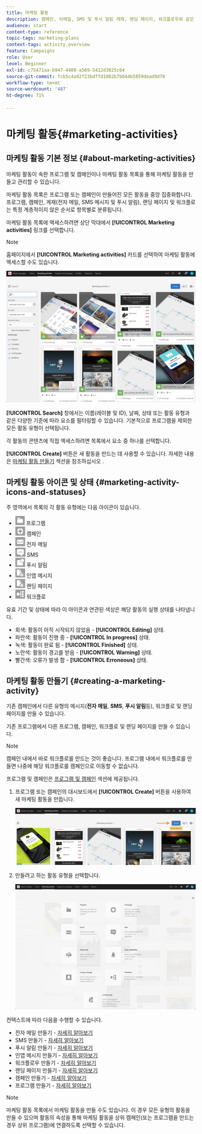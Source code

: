 ```yaml
---
title: 마케팅 활동
description: 캠페인, 이메일, SMS 및 푸시 알림 게재, 랜딩 페이지, 워크플로우와 같은 마케팅 활동을 만들고 관리하는 방법을 알아봅니다. 손쉽게 새 활동을 디자인하고 기존 활동을 편집하며 활동 상태 및 유효성을 확인할 수 있습니다.
audience: start
content-type: reference
topic-tags: marketing-plans
context-tags: activity,overview
feature: Campaigns
role: User
level: Beginner
exl-id: c75471aa-b947-4488-a569-5412d3825c64
source-git-commit: fcb5c4a92f23bdffd1082b7b044b5859dead9d70
workflow-type: tm+mt
source-wordcount: '487'
ht-degree: 71%

---
```


# 마케팅 활동{#marketing-activities}

## 마케팅 활동 기본 정보 {#about-marketing-activities}

마케팅 활동이 속한 프로그램 및 캠페인이나 마케팅 활동 목록을 통해 마케팅 활동을 만들고 관리할 수 있습니다.

마케팅 활동 목록은 프로그램 또는 캠페인이 만들어진 모든 활동을 중앙 집중화합니다. 프로그램, 캠페인, 게재(전자 메일, SMS 메시지 및 푸시 알림), 랜딩 페이지 및 워크플로는 특정 계층적이지 않은 순서로 항목별로 분류됩니다.

마케팅 활동 목록에 액세스하려면 상단 막대에서 **[!UICONTROL Marketing activities]** 링크를 선택합니다.

>[!NOTE]
>
>홈페이지에서 **[!UICONTROL Marketing activities]** 카드를 선택하여 마케팅 활동에 액세스할 수도 있습니다.

![](assets/marketing_activities.png)

**[!UICONTROL Search]** 창에서는 이름(레이블 및 ID), 날짜, 상태 또는 활동 유형과 같은 다양한 기준에 따라 요소를 필터링할 수 있습니다. 기본적으로 프로그램을 제외한 모든 활동 유형이 선택됩니다.

각 활동의 콘텐츠에 직접 액세스하려면 목록에서 요소 중 하나를 선택합니다.

**[!UICONTROL Create]** 버튼은 새 활동을 만드는 데 사용할 수 있습니다. 자세한 내용은 [마케팅 활동 만들기](#creating-a-marketing-activity) 섹션을 참조하십시오 .

## 마케팅 활동 아이콘 및 상태 {#marketing-activity-icons-and-statuses}

주 영역에서 목록의 각 활동 유형에는 다음 아이콘이 있습니다.

* ![](assets/marketing_program_icon.png) 프로그램
* ![](assets/marketing_campaign_icon.png) 캠페인
* ![](assets/marketing_email_icon.png) 전자 메일
* ![](assets/marketing_sms_icon.png) SMS
* ![](assets/marketing_push_icon.png) 푸시 알림
* ![](assets/marketing_lp_icon.png) 인앱 메시지
* ![](assets/marketing_lp_icon.png) 랜딩 페이지
* ![](assets/marketing_workflow_icon.png) 워크플로

유효 기간 및 상태에 따라 이 아이콘과 연관된 색상은 해당 활동의 실행 상태를 나타냅니다.

* 회색: 활동이 아직 시작되지 않았음 - **[!UICONTROL Editing]** 상태.
* 파란색: 활동이 진행 중 - **[!UICONTROL In progress]** 상태.
* 녹색: 활동이 완료 됨 - **[!UICONTROL Finished]** 상태.
* 노란색: 활동이 경고를 받음 - **[!UICONTROL Warning]** 상태.
* 빨간색: 오류가 발생 함 - **[!UICONTROL Erroneous]** 상태.

## 마케팅 활동 만들기 {#creating-a-marketing-activity}

기존 캠페인에서 다른 유형의 메시지(**전자 메일**, **SMS**, **푸시 알림**&#x200B;등), 워크플로 및 랜딩 페이지를 만들 수 있습니다.

기존 프로그램에서 다른 프로그램, 캠페인, 워크플로 및 랜딩 페이지를 만들 수 있습니다.

>[!NOTE]
>
>캠페인 내에서 바로 워크플로를 만드는 것이 좋습니다. 프로그램 내에서 워크플로를 만들면 나중에 해당 워크플로를 캠페인으로 이동할 수 없습니다.

프로그램 및 캠페인은 [프로그램 및 캠페인](../../start/using/programs-and-campaigns.md) 섹션에 제공됩니다.

1. 프로그램 또는 캠페인의 대시보드에서 **[!UICONTROL Create]** 버튼을 사용하여 새 마케팅 활동을 만듭니다.

   ![](assets/marketing_activiy_creation_1.png)

1. 만들려고 하는 활동 유형을 선택합니다.

   ![](assets/marketing_activiy_creation_2.png)

컨텍스트에 따라 다음을 수행할 수 있습니다.

* 전자 메일 만들기 - [자세히 알아보기](../../channels/using/creating-an-email.md)
* SMS 만들기 - [자세히 알아보기](../../channels/using/creating-an-sms-message.md)
* 푸시 알림 만들기 - [자세히 알아보기](../../channels/using/preparing-and-sending-a-push-notification.md)
* 인앱 메시지 만들기 - [자세히 알아보기](../../channels/using/about-in-app-messaging.md)
* 워크플로우 만들기 - [자세히 알아보기](../../automating/using/building-a-workflow.md#creating-a-workflow)
* 랜딩 페이지 만들기 - [자세히 알아보기](../../channels/using/getting-started-with-landing-pages.md)
* 캠페인 만들기 - [자세히 알아보기](../../start/using/programs-and-campaigns.md#creating-a-campaign)
* 프로그램 만들기 - [자세히 알아보기](../../start/using/programs-and-campaigns.md#creating-a-program)

>[!NOTE]
>
>마케팅 활동 목록에서 마케팅 활동을 만들 수도 있습니다. 이 경우 모든 유형의 활동을 만들 수 있으며 활동의 속성을 통해 마케팅 활동을 상위 캠페인(또는 프로그램을 만드는 경우 상위 프로그램)에 연결하도록 선택할 수 있습니다.

